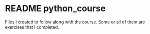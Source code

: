 # README python_course

Files I created to follow along with the course. Some or all of them are exercises that I completed.